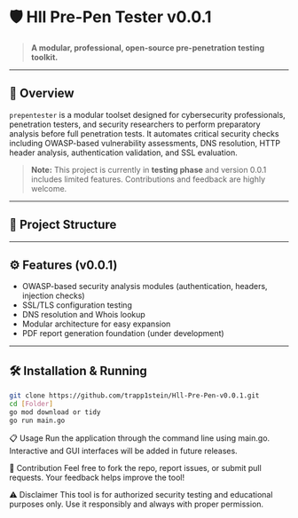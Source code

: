 # 🛡️ Hll Pre-Pen Tester v0.0.1

> **A modular, professional, open-source pre-penetration testing toolkit.**

---

## 🚀 Overview

`prepentester` is a modular toolset designed for cybersecurity professionals, penetration testers, and security researchers to perform preparatory analysis before full penetration tests. It automates critical security checks including OWASP-based vulnerability assessments, DNS resolution, HTTP header analysis, authentication validation, and SSL evaluation.

> **Note:** This project is currently in **testing phase** and version 0.0.1 includes limited features. Contributions and feedback are highly welcome.

---

## 📁 Project Structure

<!-- You can fill this section with your project’s file structure -->

---

## ⚙️ Features (v0.0.1)

- OWASP-based security analysis modules (authentication, headers, injection checks)
- SSL/TLS configuration testing
- DNS resolution and Whois lookup
- Modular architecture for easy expansion
- PDF report generation foundation (under development)

---

## 🛠️ Installation & Running

```bash
git clone https://github.com/trapp1stein/Hll-Pre-Pen-v0.0.1.git
cd [Folder]
go mod download or tidy
go run main.go
```

📋 Usage
Run the application through the command line using main.go. Interactive and GUI interfaces will be added in future releases.

🤝 Contribution
Feel free to fork the repo, report issues, or submit pull requests. Your feedback helps improve the tool!

⚠️ Disclaimer
This tool is for authorized security testing and educational purposes only. Use it responsibly and always with proper permission.

